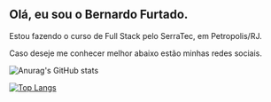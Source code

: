 ## Olá, eu sou o Bernardo Furtado. 

Estou fazendo o curso de Full Stack pelo SerraTec, em Petropolis/RJ. 

Caso deseje me conhecer melhor abaixo estão minhas redes sociais. 

![Anurag's GitHub stats](https://github-readme-stats.vercel.app/api?username=Befrosa&theme=algolia&show_icons=true)

[![Top Langs](https://github-readme-stats.vercel.app/api/top-langs/?username=anuraghazra)](https://github.com/Befrosa)
